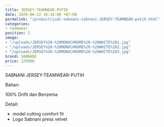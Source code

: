 ```yaml
---
title: JERSEY-TEAMWEAR-PUTIH
date: 2020-06-22 16:34:00 +07:00
permalink: "/product/jual-sabnani-sabnani-JERSEY-TEAMWEAR-putih.html"
categories:
- teamwear
position: 2
image:
- "/uploads/JERSEY%20-%20MONOCHROME%20-%20WHITE%201.jpg"
- "/uploads/JERSEY%20-%20MONOCHROME%20-%20WHITE%202.jpg"
- "/uploads/JERSEY%20-%20MONOCHROME%20-%20WHITE%203.jpg"
brand: SABNANI
price: 125000
---
```


SABNANI
JERSEY-TEAMWEAR-PUTIH

Bahan:

100% Drifit dan Benzema


Detail:

- model cutting comfort fit
- Logo Sabnani press velvet